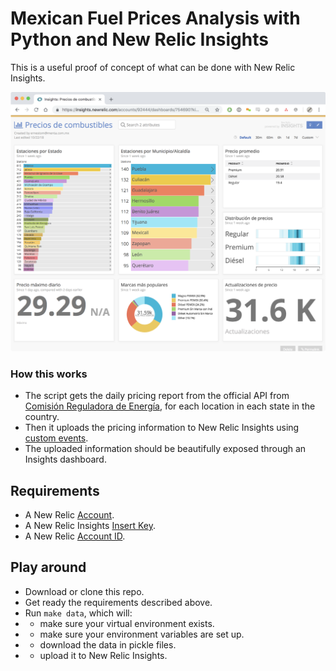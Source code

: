 # Mexican Fuel Prices Analysis with Python and New Relic Insights

This is a useful proof of concept of what can be done with New Relic Insights.

![dashboard](dashboard.png "New Relic Insights Dashboard")

### How this works

- The script gets the daily pricing report from the official API from [Comisión Reguladora de Energía](https://www.gob.mx/cre), for each location in each state in the country.
- Then it uploads the pricing information to New Relic Insights using [custom events](https://docs.newrelic.com/docs/insights/insights-data-sources/custom-data/insert-custom-events-insights-api).
- The uploaded information should be beautifully exposed through an Insights dashboard.

## Requirements

- A New Relic [Account](https://www.menta.com.mx/servicios/inteligencia-de-datos).
- A New Relic Insights [Insert Key](https://docs.newrelic.com/docs/insights/insights-data-sources/custom-data/insert-custom-events-insights-api#register).
- A New Relic [Account ID](https://docs.newrelic.com/docs/accounts/install-new-relic/account-setup/account-id).

## Play around

- Download or clone this repo.
- Get ready the requirements described above.
- Run `make data`, which will:
- - make sure your virtual environment exists.
- - make sure your environment variables are set up.
- - download the data in pickle files.
- - upload it to New Relic Insights.

